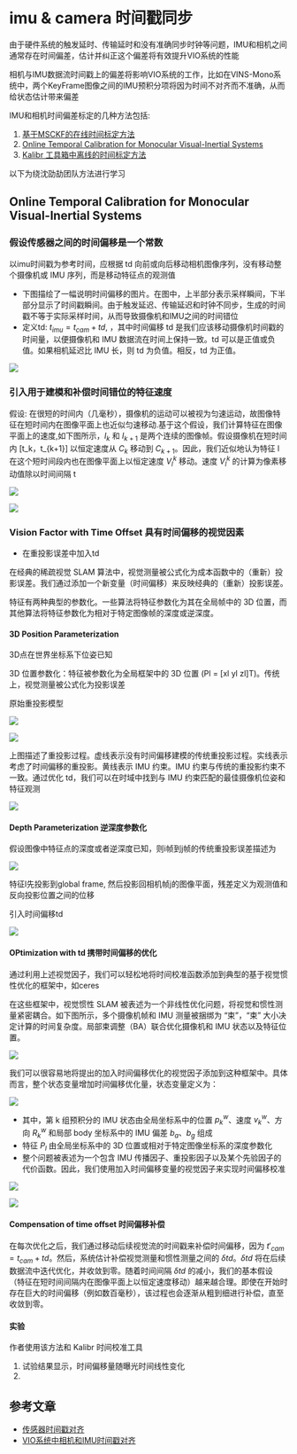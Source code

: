 
# imu & camera 时间戳同步

由于硬件系统的触发延时、传输延时和没有准确同步时钟等问题，IMU和相机之间通常存在时间偏差，估计并纠正这个偏差将有效提升VIO系统的性能

相机与IMU数据流时间戳上的偏差将影响VIO系统的工作，比如在VINS-Mono系统中，两个KeyFrame图像之间的IMU预积分项将因为时间不对齐而不准确，从而给状态估计带来偏差

IMU和相机时间偏差标定的几种方法包括:

1. [基于MSCKF的在线时间标定方法](https://intra.ece.ucr.edu/~mourikis/papers/Li2014IJRR_timing.pdf)
2. [Online Temporal Calibration for Monocular Visual-Inertial Systems](https://arxiv.org/abs/1808.00692)
3. [Kalibr 工具箱中离线的时间标定方法](https://github.com/ethz-asl/kalibr/wiki/camera-imu-calibration)

以下为绕沈劭劼团队方法进行学习

## Online Temporal Calibration for Monocular Visual-Inertial Systems

### 假设传感器之间的时间偏移是一个常数

以imu时间戳为参考时间，应根据 td 向前或向后移动相机图像序列，没有移动整个摄像机或 IMU 序列，而是移动特征点的观测值

- 下图描绘了一幅说明时间偏移的图片。在图中，上半部分表示采样瞬间，下半部分显示了时间戳瞬间。由于触发延迟、传输延迟和时钟不同步，生成的时间戳不等于实际采样时间，从而导致摄像机和IMU之间的时间错位
- 定义td: $t_{imu}=t_{cam}+td$, ，其中时间偏移 td 是我们应该移动摄像机时间戳的时间量，以便摄像机和 IMU 数据流在时间上保持一致。td 可以是正值或负值。如果相机延迟比 IMU 长，则 td 为负值。相反，td 为正值。

![](./img/imu_image_timestamp_align/img1.png)

### 引入用于建模和补偿时间错位的特征速度

假设: 在很短的时间内（几毫秒），摄像机的运动可以被视为匀速运动，故图像特征在短时间内在图像平面上也近似匀速移动.基于这个假设，我们计算特征在图像平面上的速度,如下图所示，$I_k$ 和 $I_{k+1}$ 是两个连续的图像帧。假设摄像机在短时间内 [t_k，t_{k+1}] 以恒定速度从 $C_k$ 移动到 $C_{k+1}$。因此，我们近似地认为特征 l 在这个短时间段内也在图像平面上以恒定速度 $V_l^k$ 移动。速度 $V_l^k$ 的计算为像素移动值除以时间间隔 t

![](./img/imu_image_timestamp_align/img2.png)

![](./img/imu_image_timestamp_align/img3.png)

### Vision Factor with Time Offset 具有时间偏移的视觉因素

- 在重投影误差中加入td

在经典的稀疏视觉 SLAM 算法中，视觉测量被公式化为成本函数中的（重新）投影误差。我们通过添加一个新变量（时间偏移）来反映经典的（重新）投影误差。

特征有两种典型的参数化。一些算法将特征参数化为其在全局帧中的 3D 位置，而其他算法将特征参数化为相对于特定图像帧的深度或逆深度。

#### 3D Position Parameterization

3D点在世界坐标系下位姿已知

3D 位置参数化：特征被参数化为全局框架中的 3D 位置 (Pl = [xl yl zl]T)。传统上，视觉测量被公式化为投影误差

原始重投影模型

![](./img/imu_image_timestamp_align/img4.png)

![](./img/imu_image_timestamp_align/img5.png)

上图描述了重投影过程。虚线表示没有时间偏移建模的传统重投影过程。实线表示考虑了时间偏移的重投影。黄线表示 IMU 约束。IMU 约束与传统的重投影约束不一致。通过优化 td，我们可以在时域中找到与 IMU 约束匹配的最佳摄像机位姿和特征观测

![](./img/imu_image_timestamp_align/img6.png)

#### Depth Parameterization 逆深度参数化

假设图像中特征点的深度或者逆深度已知，则i帧到j帧的传统重投影误差描述为

![](./img/imu_image_timestamp_align/img7.png)

特征l先投影到global frame, 然后投影回相机帧j的图像平面，残差定义为观测值和反向投影位置之间的位移

引入时间偏移td

![](./img/imu_image_timestamp_align/img8.png)

#### OPtimization with td 携带时间偏移的优化

通过利用上述视觉因子，我们可以轻松地将时间校准函数添加到典型的基于视觉惯性优化的框架中，如ceres

在这些框架中，视觉惯性 SLAM 被表述为一个非线性优化问题，将视觉和惯性测量紧密耦合。如下图所示，多个摄像机帧和 IMU 测量被捆绑为 “束”，“束” 大小决定计算的时间复杂度。局部束调整（BA）联合优化摄像机和 IMU 状态以及特征位置。

![](./img/imu_image_timestamp_align/img9.png)

我们可以很容易地将提出的加入时间偏移优化的视觉因子添加到这种框架中。具体而言，整个状态变量增加时间偏移优化量，状态变量定义为：

![](./img/imu_image_timestamp_align/img10.png)

- 其中，第 k 组预积分的 IMU 状态由全局坐标系中的位置 $p_k^w$、速度 $v_k^w$、方向 $R_k^w$ 和局部 body 坐标系中的 IMU 偏差 $b_a$、$b_g$ 组成
- 特征 $P_l$ 由全局坐标系中的 3D 位置或相对于特定图像坐标系的深度参数化
- 整个问题被表述为一个包含 IMU 传播因子、重投影因子以及某个先验因子的代价函数。因此，我们使用加入时间偏移变量的视觉因子来实现时间偏移校准

![](./img/imu_image_timestamp_align/img11.png)

![](./img/imu_image_timestamp_align/img12.png)

#### Compensation of time offset 时间偏移补偿

在每次优化之后，我们通过移动后续视觉流的时间戳来补偿时间偏移，因为 $t′_{cam}=t_{cam}+td$。然后，系统估计补偿视觉测量和惯性测量之间的 $\delta td$。$\delta td$ 将在后续数据流中迭代优化，并收敛到零。随着时间间隔 $\delta td$ 的减小，我们的基本假设（特征在短时间间隔内在图像平面上以恒定速度移动）越来越合理。即使在开始时存在巨大的时间偏移（例如数百毫秒），该过程也会逐渐从粗到细进行补偿，直至收敛到零。

#### 实验

作者使用该方法和 Kalibr 时间校准工具

1. 试验结果显示，时间偏移量随曝光时间线性变化
2. 

## 参考文章

- [传感器时间戳对齐](https://haolin11.github.io/2022/12/03/Online-Temporal-Calibration-for-Monocular-Visual-Inertial-Systems/)
- [VIO系统中相机和IMU时间戳对齐](https://blog.csdn.net/weixin_50508111/article/details/122466521)
